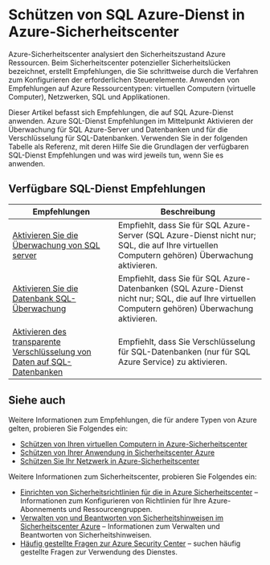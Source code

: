 <properties
   pageTitle="Schützen von SQL Azure-Dienst in Azure-Sicherheitscenter | Microsoft Azure"
   description="Dieses Dokument Adressen Empfehlungen im Sicherheitscenter Azure, die Ihnen helfen schützen SQL Azure-Dienst und unter Einhaltung der Sicherheitsrichtlinien bleiben."
   services="security-center"
   documentationCenter="na"
   authors="TerryLanfear"
   manager="MBaldwin"
   editor=""/>

<tags
   ms.service="security-center"
   ms.devlang="na"
   ms.topic="article"
   ms.tgt_pltfrm="na"
   ms.workload="na"
   ms.date="08/04/2016"
   ms.author="terrylan"/>

# <a name="protecting-azure-sql-service-in-azure-security-center"></a>Schützen von SQL Azure-Dienst in Azure-Sicherheitscenter

Azure-Sicherheitscenter analysiert den Sicherheitszustand Azure Ressourcen. Beim Sicherheitscenter potenzieller Sicherheitslücken bezeichnet, erstellt Empfehlungen, die Sie schrittweise durch die Verfahren zum Konfigurieren der erforderlichen Steuerelemente.  Anwenden von Empfehlungen auf Azure Ressourcentypen: virtuellen Computern (virtuelle Computer), Netzwerken, SQL und Applikationen.

Dieser Artikel befasst sich Empfehlungen, die auf SQL Azure-Dienst anwenden.  Azure SQL-Dienst Empfehlungen im Mittelpunkt Aktivieren der Überwachung für SQL Azure-Server und Datenbanken und für die Verschlüsselung für SQL-Datenbanken.  Verwenden Sie in der folgenden Tabelle als Referenz, mit deren Hilfe Sie die Grundlagen der verfügbaren SQL-Dienst Empfehlungen und was wird jeweils tun, wenn Sie es anwenden.

## <a name="available-sql-service-recommendations"></a>Verfügbare SQL-Dienst Empfehlungen

|Empfehlungen|Beschreibung|
|-----|-----|
|[Aktivieren Sie die Überwachung von SQL server](security-center-enable-auditing-on-sql-servers.md)|Empfiehlt, dass Sie für SQL Azure-Server (SQL Azure-Dienst nicht nur; SQL, die auf Ihre virtuellen Computern gehören) Überwachung aktivieren.|
|[Aktivieren Sie die Datenbank SQL-Überwachung](security-center-enable-auditing-on-sql-databases.md)|Empfiehlt, dass Sie für SQL Azure-Datenbanken (SQL Azure-Dienst nicht nur; SQL, die auf Ihre virtuellen Computern gehören) Überwachung aktivieren.|
|[Aktivieren des transparente Verschlüsselung von Daten auf SQL-Datenbanken](security-center-enable-transparent-data-encryption.md)|Empfiehlt, dass Sie Verschlüsselung für SQL-Datenbanken (nur für SQL Azure Service) zu aktivieren.|

## <a name="see-also"></a>Siehe auch

Weitere Informationen zum Empfehlungen, die für andere Typen von Azure gelten, probieren Sie Folgendes ein:

- [Schützen von Ihren virtuellen Computern in Azure-Sicherheitscenter](security-center-virtual-machine-recommendations.md)
- [Schützen von Ihrer Anwendung in Sicherheitscenter Azure](security-center-application-recommendations.md)
- [Schützen Sie Ihr Netzwerk in Azure-Sicherheitscenter](security-center-network-recommendations.md)

Weitere Informationen zum Sicherheitscenter, probieren Sie Folgendes ein:

- [Einrichten von Sicherheitsrichtlinien für die in Azure Sicherheitscenter](security-center-policies.md) – Informationen zum Konfigurieren von Richtlinien für Ihre Azure-Abonnements und Ressourcengruppen.
- [Verwalten von und Beantworten von Sicherheitshinweisen im Sicherheitscenter Azure](security-center-managing-and-responding-alerts.md) – Informationen zum Verwalten und Beantworten von Sicherheitshinweisen.
- [Häufig gestellte Fragen zur Azure Security Center](security-center-faq.md) – suchen häufig gestellte Fragen zur Verwendung des Dienstes.

